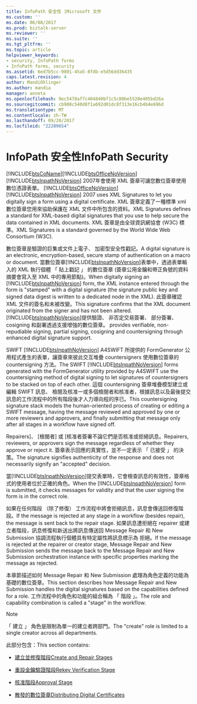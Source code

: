 ```yaml
---
title: InfoPath 安全性 |Microsoft 文件
ms.custom: ''
ms.date: 06/08/2017
ms.prod: biztalk-server
ms.reviewer: ''
ms.suite: ''
ms.tgt_pltfrm: ''
ms.topic: article
helpviewer_keywords:
- security, InfoPath forms
- InfoPath forms, security
ms.assetid: 6ed7b5cc-9801-45a5-8fdb-e5d56dd36435
caps.latest.revision: 4
author: MandiOhlinger
ms.author: mandia
manager: anneta
ms.openlocfilehash: 9ec5478af7c404840bf1c5c80be5520e405bd26a
ms.sourcegitcommit: cb908c540d8f1a692d01dc8f313e16cb4b4e696d
ms.translationtype: MT
ms.contentlocale: zh-TW
ms.lasthandoff: 09/20/2017
ms.locfileid: "22209654"
---
```

# <a name="infopath-security"></a><span data-ttu-id="a4587-102">InfoPath 安全性</span><span class="sxs-lookup"><span data-stu-id="a4587-102">InfoPath Security</span></span>
[!INCLUDE[btsCoName](../../includes/btsconame-md.md)]<span data-ttu-id="a4587-103">[!INCLUDE[btsOfficeNoVersion](../../includes/btsofficenoversion-md.md)] [!INCLUDE[btsInpathNoVersion](../../includes/btsinpathnoversion-md.md)] 2007年會使用 XML 簽章可讓您數位簽章使用數位憑證表單。</span><span class="sxs-lookup"><span data-stu-id="a4587-103"> [!INCLUDE[btsOfficeNoVersion](../../includes/btsofficenoversion-md.md)] [!INCLUDE[btsInpathNoVersion](../../includes/btsinpathnoversion-md.md)] 2007 uses XML Signatures to let you digitally sign a form using a digital certificate.</span></span> <span data-ttu-id="a4587-104">XML 簽章定義了一種標準 xml 數位簽章您用來協助保護在 XML 文件中所包含的資料。</span><span class="sxs-lookup"><span data-stu-id="a4587-104">XML Signatures defines a standard for XML-based digital signatures that you use to help secure the data contained in XML documents.</span></span> <span data-ttu-id="a4587-105">XML 簽章是由全球資訊網協會 (W3C) 標準。</span><span class="sxs-lookup"><span data-stu-id="a4587-105">XML Signatures is a standard governed by the World Wide Web Consortium (W3C).</span></span>  
  
 <span data-ttu-id="a4587-106">數位簽章是驗證的巨集或文件上電子、 加密型安全性戳記。</span><span class="sxs-lookup"><span data-stu-id="a4587-106">A digital signature is an electronic, encryption-based, secure stamp of authentication on a macro or document.</span></span> <span data-ttu-id="a4587-107">當數位簽章[!INCLUDE[btsInpathNoVersion](../../includes/btsinpathnoversion-md.md)]表單中，透過表單輸入的 XML 執行個體 「 貼上戳記 」 的數位簽章 (簽章公用金鑰和帶正負號的資料摘要會寫入至 XML 中的專用節點)。</span><span class="sxs-lookup"><span data-stu-id="a4587-107">When digitally signing an [!INCLUDE[btsInpathNoVersion](../../includes/btsinpathnoversion-md.md)] form, the XML instance entered through the form is "stamped" with a digital signature (the signature public key and signed data digest is written to a dedicated node in the XML).</span></span> <span data-ttu-id="a4587-108">此簽章確認 XML 文件的簽名和未被改變。</span><span class="sxs-lookup"><span data-stu-id="a4587-108">This signature confirms that the XML document originated from the signer and has not been altered.</span></span> [!INCLUDE[btsInpathNoVersion](../../includes/btsinpathnoversion-md.md)]<span data-ttu-id="a4587-109">提供驗證、 非否定交易簽署、 部分簽署、 cosigning 和副署透過支援增強的數位簽章。</span><span class="sxs-lookup"><span data-stu-id="a4587-109"> provides verifiable, non-repudiable signing, partial signing, cosigning and countersigning through enhanced digital signature support.</span></span>  
  
 <span data-ttu-id="a4587-110">SWIFT [!INCLUDE[btsInpathNoVersion](../../includes/btsinpathnoversion-md.md)] A4SWIFT 所提供的 FormGenerator 公用程式產生的表單，讓簽章來彼此交互堆疊 countersigners 使用數位簽章的 countersigning 方法。</span><span class="sxs-lookup"><span data-stu-id="a4587-110">The SWIFT [!INCLUDE[btsInpathNoVersion](../../includes/btsinpathnoversion-md.md)] forms generated with the FormGenerator utility provided by A4SWIFT use the countersigning method of digital signing to let signatures of countersigners to be stacked on top of each other.</span></span> <span data-ttu-id="a4587-111">這個 countersigning 簽章堆疊模型建立或編輯 SWIFT 訊息、 檢閱及核准一或多個檢閱者和核准者，根據訊息以及最後提交訊息的工作流程中的所有階段後才人力導向程的序已。</span><span class="sxs-lookup"><span data-stu-id="a4587-111">This countersigning signature stack models the human-oriented process of creating or editing a SWIFT message, having the message reviewed and approved by one or more reviewers and approvers, and finally submitting that message only after all stages in a workflow have signed off.</span></span>  
  
 <span data-ttu-id="a4587-112">Repairers]、 [檢閱者] 或 [核准者簽署不論它們是否核准或拒絕訊息。</span><span class="sxs-lookup"><span data-stu-id="a4587-112">Repairers, reviewers, or approvers sign the message regardless of whether they approve or reject it.</span></span> <span data-ttu-id="a4587-113">簽章表示回應的真實性，並不一定表示 「 已接受 」 的決策。</span><span class="sxs-lookup"><span data-stu-id="a4587-113">The signature signifies authenticity of the response and does not necessarily signify an "accepted" decision.</span></span>  
  
 <span data-ttu-id="a4587-114">當[!INCLUDE[btsInpathNoVersion](../../includes/btsinpathnoversion-md.md)]提交表單時，它會檢查訊息的有效性，簽章格式的使用者位於正確的角色。</span><span class="sxs-lookup"><span data-stu-id="a4587-114">When the [!INCLUDE[btsInpathNoVersion](../../includes/btsinpathnoversion-md.md)] form is submitted, it checks messages for validity and that the user signing the form is in the correct role.</span></span>  
  
 <span data-ttu-id="a4587-115">如果在任何階段 （除了修復） 工作流程中將會拒絕訊息，訊息會傳送回修復階段。</span><span class="sxs-lookup"><span data-stu-id="a4587-115">If the message is rejected at any stage in a workflow (besides repair), the message is sent back to the repair stage.</span></span> <span data-ttu-id="a4587-116">如果訊息遭拒絕在 repairer 或建立者階段，訊息修復和新送出將訊息傳送回 Message Repair 和 New Submission 協調流程執行個體具有特定屬性將訊息標示為 拒絕。</span><span class="sxs-lookup"><span data-stu-id="a4587-116">If the message is rejected at the repairer or creator stage, Message Repair and New Submission sends the message back to the Message Repair and New Submission orchestration instance with specific properties marking the message as rejected.</span></span>  
  
 <span data-ttu-id="a4587-117">本章節描述如何 Message Repair 和 New Submission 處理為角色定義的功能為基礎的數位簽章。</span><span class="sxs-lookup"><span data-stu-id="a4587-117">This section describes how Message Repair and New Submission handles the digital signatures based on the capabilities defined for a role.</span></span> <span data-ttu-id="a4587-118">工作流程中的角色和功能的組合稱為 「 階段 」。</span><span class="sxs-lookup"><span data-stu-id="a4587-118">The role and capability combination is called a "stage" in the workflow.</span></span>  
  
> [!NOTE]
>  <span data-ttu-id="a4587-119">「 建立 」 角色是限制為單一的建立者跨部門。</span><span class="sxs-lookup"><span data-stu-id="a4587-119">The "create" role is limited to a single creator across all departments.</span></span>  
  
 <span data-ttu-id="a4587-120">此部分包含：</span><span class="sxs-lookup"><span data-stu-id="a4587-120">This section contains:</span></span>  
  
-   [<span data-ttu-id="a4587-121">建立並修復階段</span><span class="sxs-lookup"><span data-stu-id="a4587-121">Create and Repair Stages</span></span>](../../adapters-and-accelerators/accelerator-swift/creating-and-repairing-stages.md)  
  
-   [<span data-ttu-id="a4587-122">重設金鑰驗證階段</span><span class="sxs-lookup"><span data-stu-id="a4587-122">Rekey Verification Stage</span></span>](../../adapters-and-accelerators/accelerator-swift/rekey-verification-stage.md)  
  
-   [<span data-ttu-id="a4587-123">核准階段</span><span class="sxs-lookup"><span data-stu-id="a4587-123">Approval Stage</span></span>](../../adapters-and-accelerators/accelerator-swift/approval-stage.md)  
  
-   [<span data-ttu-id="a4587-124">散發的數位簽章</span><span class="sxs-lookup"><span data-stu-id="a4587-124">Distributing Digital Certificates</span></span>](../../adapters-and-accelerators/accelerator-swift/distributing-digital-certificates.md)